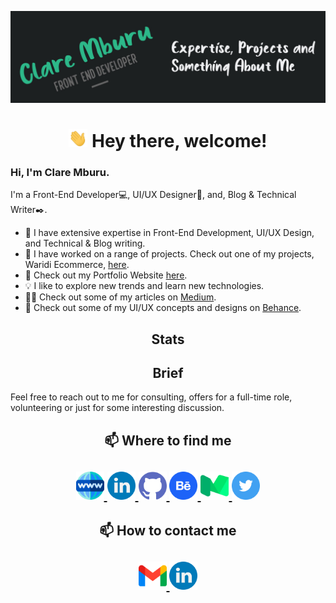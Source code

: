 ![Header](https://github.com/claremburu/claremburu/blob/main/readme-header.jpg)

<h1 align="center">
<img src="https://github.com/claremburu/claremburu/blob/main/wave.gif" width="30px"> Hey there, welcome!
</h1>

### Hi, I'm Clare Mburu.<br />
I'm a Front-End Developer💻, UI/UX Designer🎨, and, Blog & Technical Writer✒️.<br />
  
- 👯 I have extensive expertise in Front-End Development, UI/UX Design, and Technical & Blog writing.<br /> 
- 🔭 I have worked on a range of projects. Check out one of my projects, Waridi Ecommerce, [here](https://github.com/claremburu/waridi).<br />
- 🌱 Check out my Portfolio Website [here](https://claremburu.netlify.app/).<br />
- 💡 I like to explore new trends and learn new technologies.<br />
- ✍🏼 Check out some of my articles on [Medium](https://claremburu.medium.com/).<br />
- 🚧 Check out some of my UI/UX concepts and designs on [Behance](https://www.behance.net/claremburu).<br />

<h2 align="center">
Stats
</h2>

<h2 align="center">
Brief
</h2>
Feel free to reach out to me for consulting, offers for a full-time role, volunteering or just for some interesting discussion.

<h2 align="center">
📫 Where to find me
</h2>

<h2 align="center">
  <a href="https://claremburu.netlify.app/">
<img src="https://github.com/claremburu/claremburu/blob/main/world-wide-web.png" width="45px">
</a>
  <a href="https://claremburu.netlify.app/">
<img src="https://github.com/claremburu/claremburu/blob/main/linkedin.png" width="45px">
</a>
  <a href="https://claremburu.netlify.app/">
<img src="https://github.com/claremburu/claremburu/blob/main/github.png" width="45px">
</a>
  <a href="https://claremburu.netlify.app/">
<img src="https://github.com/claremburu/claremburu/blob/main/behance.png" width="45px">
</a>
  <a href="https://claremburu.netlify.app/">
<img src="https://github.com/claremburu/claremburu/blob/main/medium.png" width="45px">
</a>
  <a href="https://claremburu.netlify.app/">
<img src="https://github.com/claremburu/claremburu/blob/main/twitter.png" width="45px">
</a>
</h2>
  
<h2 align="center">
📫 How to contact me
</h2>

<h2 align="center">
  <a href="https://claremburu.netlify.app/">
<img src="https://github.com/claremburu/claremburu/blob/main/gmail.png" width="45px">
</a>
  <a href="https://claremburu.netlify.app/">
<img src="https://github.com/claremburu/claremburu/blob/main/linkedin.png" width="45px">
</a>
</h2>
